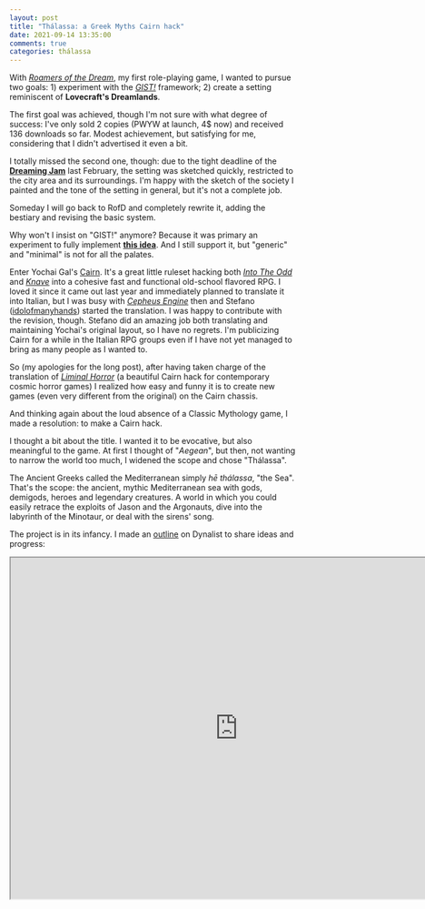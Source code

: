 ```yaml
---
layout: post
title: "Thálassa: a Greek Myths Cairn hack"
date: 2021-09-14 13:35:00
comments: true
categories: thálassa
---
```


With [*Roamers of the Dream*](https://zeruhur.itch.io/roamers-of-the-dream), my first role-playing game, I wanted to pursue two goals: 1) experiment with the [*GIST!*](https://zeruhur.itch.io/gist) framework; 2) create a setting reminiscent of **Lovecraft's Dreamlands**. 

The first goal was achieved, though I'm not sure with what degree of success: I've only sold 2 copies (PWYW at launch, 4$ now) and received 136 downloads so far. Modest achievement, but satisfying for me, considering that I didn't advertised it even a bit.

I totally missed the second one, though: due to the tight deadline of the [**Dreaming Jam**](https://itch.io/jam/dreaming-game-jam) last February, the setting was sketched quickly, restricted to the city area and its surroundings. I'm happy with the sketch of the society I painted and the tone of the setting in general, but it's not a complete job.

Someday I will go back to RofD and completely rewrite it, adding the bestiary and revising the basic system.

Why won't I insist on "GIST!" anymore? Because it was primary an experiment to fully implement [**this idea**](https://talestoastound.wordpress.com/2017/10/19/classic-traveller-rules-in-action-but-not-in-space/). And I still support it, but "generic" and "minimal" is not for all the palates.

Enter Yochai Gal's [Cairn](https://cairnrpg.com/). It's a great little ruleset hacking both [*Into The Odd*](https://www.bastionland.com/2021/09/into-odd-remastered.html) and [*Knave*](https://questingbeast.itch.io/knave) into a cohesive fast and functional old-school flavored RPG. I loved it since it came out last year and immediately planned to translate it into Italian, but I was busy with [*Cepheus Engine*](https://cepheusengine.it/) then and Stefano ([idolofmanyhands](https://idolofmanyhands.github.io/cairn-ita/)) started the translation. I was happy to contribute with the revision, though. Stefano did an amazing job both translating and maintaining Yochai's original layout, so I have no regrets. I'm publicizing Cairn for a while in the Italian RPG groups even if I have not yet managed to bring as many people as I wanted to.

So (my apologies for the long post), after having taken charge of the translation of [*Liminal Horror*](https://goblinarchives.itch.io/liminal-horror) (a beautiful Cairn hack for contemporary cosmic horror games) I realized how easy and funny it is to create new games (even very different from the original) on the Cairn chassis.

And thinking again about the loud absence of a Classic Mythology game, I made a resolution: to make a Cairn hack.

I thought a bit about the title. I wanted it to be evocative, but also meaningful to the game. At first I thought of "*Aegean*", but then, not wanting to narrow the world too much, I widened the scope and chose "Thálassa".

The Ancient Greeks called the Mediterranean simply *hē thálassa*, "the Sea". That's the scope: the ancient, mythic Mediterranean sea with gods, demigods, heroes and legendary creatures. A world in which you could easily retrace the exploits of Jason and the Argonauts, dive into the labyrinth of the Minotaur, or deal with the sirens' song.

The project is in its infancy. I made an [outline](https://dynalist.io/d/9txjliuL4n2bY3ThbsV4zLwU) on Dynalist to share ideas and progress:

<iframe src="https://dynalist.io/d/9txjliuL4n2bY3ThbsV4zLwU" height="600" width="800"></iframe>